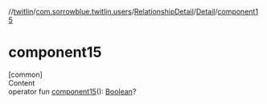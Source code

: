 //[twitlin](../../../index.md)/[com.sorrowblue.twitlin.users](../../index.md)/[RelationshipDetail](../index.md)/[Detail](index.md)/[component15](component15.md)



# component15  
[common]  
Content  
operator fun [component15](component15.md)(): [Boolean](https://kotlinlang.org/api/latest/jvm/stdlib/kotlin/-boolean/index.html)?  



